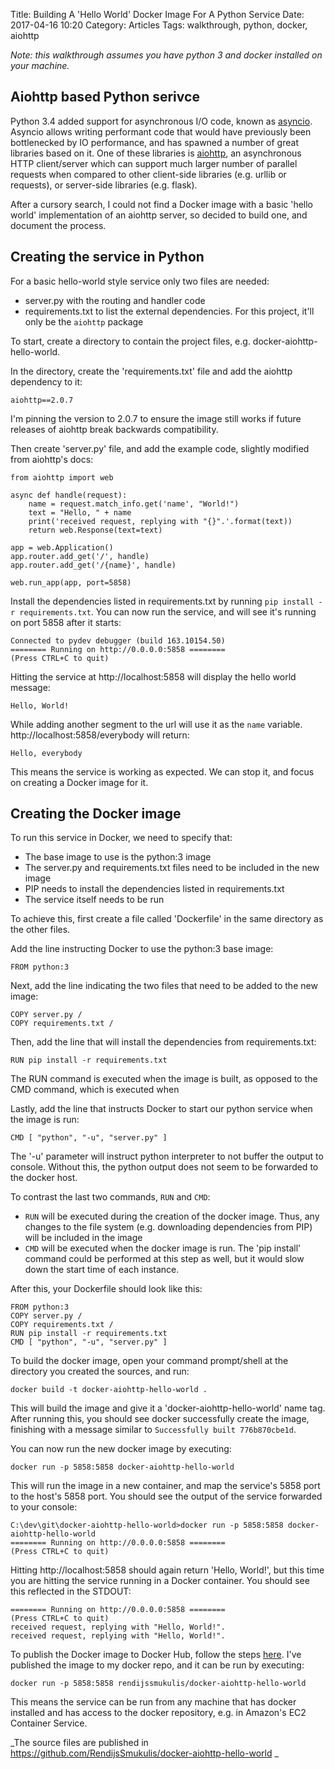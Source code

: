 Title: Building A 'Hello World' Docker Image For A Python Service
Date: 2017-04-16 10:20
Category: Articles
Tags: walkthrough, python, docker, aiohttp

_Note: this walkthrough assumes you have python 3 and docker installed on your machine._

Aiohttp based Python serivce
----------------------------

Python 3.4 added support for asynchronous I/O code, known as [asyncio](https://docs.python.org/3/library/asyncio.html). 
Asyncio allows writing performant code that would have previously been bottlenecked by IO performance, and has spawned 
a number of great libraries based on it. One of these libraries is [aiohttp](http://aiohttp.readthedocs.io/en/stable/),
an asynchronous HTTP client/server which can support much larger number of parallel requests when compared to other 
client-side libraries (e.g. urllib or requests), or server-side libraries (e.g. flask). 

After a cursory search, I could not find a Docker image with a basic 'hello world' implementation of an aiohttp server,
so decided to build one, and document the process. 

Creating the service in Python
------------------------------

For a basic hello-world style service only two files are needed:
- server.py with the routing and handler code
- requirements.txt to list the external dependencies. For this project, it'll only be the `aiohttp` package

To start, create a directory to contain the project files, e.g. docker-aiohttp-hello-world. 

In the directory, create the 'requirements.txt' file and add the aiohttp dependency to it:

    aiohttp==2.0.7

I'm pinning the version to 2.0.7 to ensure the image still works if future releases of aiohttp break backwards 
compatibility.

Then create 'server.py' file, and add the example code, slightly modified from aiohttp's docs:

    from aiohttp import web

    async def handle(request):      
        name = request.match_info.get('name', "World!")
        text = "Hello, " + name
        print('received request, replying with "{}".'.format(text))
        return web.Response(text=text)

    app = web.Application()
    app.router.add_get('/', handle)
    app.router.add_get('/{name}', handle)

    web.run_app(app, port=5858)

Install the dependencies listed in requirements.txt by running `pip install -r requirements.txt`. You can now run the 
service, and will see it's running on port 5858 after it starts:

```
Connected to pydev debugger (build 163.10154.50)
======== Running on http://0.0.0.0:5858 ========
(Press CTRL+C to quit)
```

Hitting the service at http://localhost:5858 will display the hello world message:
```
Hello, World!
```

While adding another segment to the url will use it as the `name` variable. http://localhost:5858/everybody will return:
```
Hello, everybody
```

This means the service is working as expected. We can stop it, and focus on creating a Docker image for it.  



Creating the Docker image
-------------------------

To run this service in Docker, we need to specify that:
- The base image to use is the python:3 image
- The server.py and requirements.txt files need to be included in the new image
- PIP needs to install the dependencies listed in requirements.txt
- The service itself needs to be run

To achieve this, first create a file called 'Dockerfile' in the same directory as the other files. 

Add the line instructing Docker to use the python:3 base image:
```
FROM python:3
```

Next, add the line indicating the two files that need to be added to the new image:
```
COPY server.py /
COPY requirements.txt /
```

Then, add the line that will install the dependencies from requirements.txt:
```
RUN pip install -r requirements.txt
```

The RUN command is executed when the image is built, as opposed to the CMD command, which is executed when 

Lastly, add the line that instructs Docker to start our python service when the image is run:
```
CMD [ "python", "-u", "server.py" ]
```

The '-u' parameter will instruct python interpreter to not buffer the output to console. Without this, the 
python output does not seem to be forwarded to the docker host. 

To contrast the last two commands, `RUN` and `CMD`:
- `RUN` will be executed during the creation of the docker image. Thus, any changes to the file system (e.g. 
downloading dependencies from PIP) will be included in the image
- `CMD` will be executed when the docker image is run. The 'pip install' command could be performed at this step
as well, but it would slow down the start time of each instance. 

After this, your Dockerfile should look like this:
```
FROM python:3
COPY server.py /
COPY requirements.txt /
RUN pip install -r requirements.txt
CMD [ "python", "-u", "server.py" ]
```

To build the docker image, open your command prompt/shell at the directory you created the sources, and run:
```
docker build -t docker-aiohttp-hello-world .
```
This will build the image and give it a 'docker-aiohttp-hello-world' name tag. After running this, you should 
see docker successfully create the image, finishing with a message similar to `Successfully built 776b870cbe1d`.

You can now run the new docker image by executing:
```
docker run -p 5858:5858 docker-aiohttp-hello-world
```  

This will run the image in a new container, and map the service's 5858 port to the host's 5858 port. You should see the 
output of the service forwarded to your console:

```
C:\dev\git\docker-aiohttp-hello-world>docker run -p 5858:5858 docker-aiohttp-hello-world
======== Running on http://0.0.0.0:5858 ========
(Press CTRL+C to quit)
```

Hitting http://localhost:5858 should again return 'Hello, World!', but this time you are hitting the service running in 
a Docker container. You should see this reflected in the STDOUT:
```
======== Running on http://0.0.0.0:5858 ========
(Press CTRL+C to quit)
received request, replying with "Hello, World!".
received request, replying with "Hello, World!".
```

To publish the Docker image to Docker Hub, follow the steps [here](https://docs.docker.com/engine/getstarted/step_six/). 
I've published the image to my docker repo, and it can be run by executing:
```
docker run -p 5858:5858 rendijssmukulis/docker-aiohttp-hello-world
```
This means the service can be run from any machine that has docker installed and has access to the docker repository, 
e.g. in Amazon's EC2 Container Service.

_The source files are published in https://github.com/RendijsSmukulis/docker-aiohttp-hello-world _